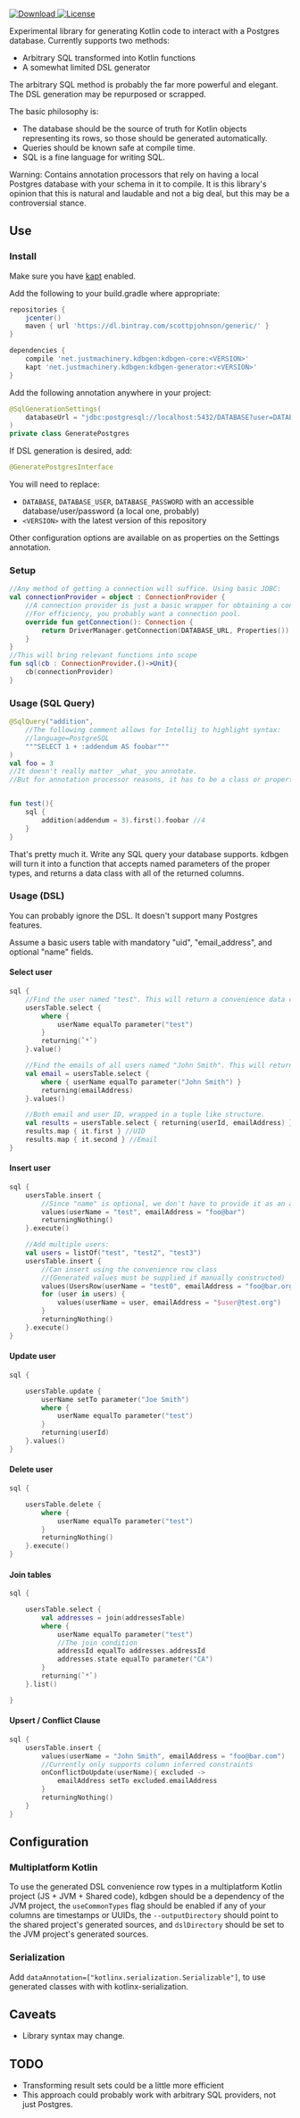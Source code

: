[ ![Download](https://api.bintray.com/packages/scottpjohnson/generic/kdbgen/images/download.svg) ](https://bintray.com/scottpjohnson/generic/kdbgen-core/_latestVersion)
[![License](https://img.shields.io/badge/License-Apache%202.0-blue.svg)](https://opensource.org/licenses/Apache-2.0)
 
 Experimental library for generating Kotlin code to interact with a Postgres database. 
 Currently supports two methods:
  - Arbitrary SQL transformed into Kotlin functions
  - A somewhat limited DSL generator
 
 The arbitrary SQL method is probably the far more powerful and elegant. The DSL generation may be repurposed or scrapped.
 
 The basic philosophy is:
 - The database should be the source of truth for Kotlin objects representing its rows, so those should be generated automatically.
 - Queries should be known safe at compile time.
 - SQL is a fine language for writing SQL.
 
 Warning: Contains annotation processors that rely on having a local Postgres 
 database with your schema in it to compile. It is this library's opinion that
 this is natural and laudable and not a big deal, but this may be a controversial stance.
  
## Use
### Install
Make sure you have [kapt](https://kotlinlang.org/docs/reference/kapt.html) enabled.

Add the following to your build.gradle where appropriate:
```groovy
repositories {
    jcenter()
    maven { url 'https://dl.bintray.com/scottpjohnson/generic/' }
}

dependencies {
    compile 'net.justmachinery.kdbgen:kdbgen-core:<VERSION>'
    kapt 'net.justmachinery.kdbgen:kdbgen-generator:<VERSION>'
}
```

Add the following annotation anywhere in your project:
```kotlin
@SqlGenerationSettings(
	databaseUrl = "jdbc:postgresql://localhost:5432/DATABASE?user=DATABASE_USER&password=DATABASE_PASSWORD"
)
private class GeneratePostgres
```

If DSL generation is desired, add:
```kotlin
@GeneratePostgresInterface
```
You will need to replace:
- `DATABASE`, `DATABASE_USER`, `DATABASE_PASSWORD` with an accessible database/user/password (a local one, probably)
- `<VERSION>` with the latest version of this repository

Other configuration options are available on as properties on the Settings annotation.

### Setup
```kotlin
//Any method of getting a connection will suffice. Using basic JDBC:
val connectionProvider = object : ConnectionProvider {
    //A connection provider is just a basic wrapper for obtaining a connection.
    //For efficiency, you probably want a connection pool.
    override fun getConnection(): Connection {
        return DriverManager.getConnection(DATABASE_URL, Properties()) as PgConnection
    }
}
//This will bring relevant functions into scope
fun sql(cb : ConnectionProvider.()->Unit){
    cb(connectionProvider)
}
```

### Usage (SQL Query)
```kotlin
@SqlQuery("addition",
    //The following comment allows for Intellij to highlight syntax:
    //language=PostgreSQL
	"""SELECT 1 + :addendum AS foobar"""
)
val foo = 3 
//It doesn't really matter _what_ you annotate.
//But for annotation processor reasons, it has to be a class or property.


fun test(){
    sql {
        addition(addendum = 3).first().foobar //4
    }
}

```
That's pretty much it. Write any SQL query your database supports.
kdbgen will turn it into a function that accepts named parameters of the proper types,
and returns a data class with all of the returned columns.

### Usage (DSL)

You can probably ignore the DSL. It doesn't support many Postgres features.

 Assume a basic users table with mandatory "uid", "email_address", and optional "name" fields.
 

#### Select user
```kotlin
sql {
    //Find the user named "test". This will return a convenience data class containing all columns.
    usersTable.select {
        where {
            userName equalTo parameter("test")
        }
        returning(`*`)
    }.value()

    //Find the emails of all users named "John Smith". This will return just the email column.
    val email = usersTable.select {
        where { userName equalTo parameter("John Smith") }
        returning(emailAddress)
    }.values()

    //Both email and user ID, wrapped in a tuple like structure.
    val results = usersTable.select { returning(userId, emailAddress) }.list()
    results.map { it.first } //UID
    results.map { it.second } //Email
}
```

#### Insert user
```kotlin
sql {
    usersTable.insert {
        //Since "name" is optional, we don't have to provide it as an argument to this insert helper method.
        values(userName = "test", emailAddress = "foo@bar")
        returningNothing()
    }.execute()

    //Add multiple users:
    val users = listOf("test", "test2", "test3")
    usersTable.insert {
        //Can insert using the convenience row class
        //(Generated values must be supplied if manually constructed)
        values(UsersRow(userName = "test0", emailAddress = "foo@bar.org", userId = 2, addressId = null))
        for (user in users) {
            values(userName = user, emailAddress = "$user@test.org")
        }
        returningNothing()
    }.execute()
}
```

#### Update user
```kotlin
sql {

    usersTable.update {
        userName setTo parameter("Joe Smith")
        where {
            userName equalTo parameter("test")
        }
        returning(userId)
    }.values()
}
```

#### Delete user
```kotlin
sql {

    usersTable.delete {
        where {
            userName equalTo parameter("test")
        }
        returningNothing()
    }.execute()
}
```

#### Join tables
```kotlin
sql {

    usersTable.select {
        val addresses = join(addressesTable)
        where {
            userName equalTo parameter("test")
            //The join condition
            addressId equalTo addresses.addressId
            addresses.state equalTo parameter("CA")
        }
        returning(`*`)
    }.list()

}
```

#### Upsert / Conflict Clause
```kotlin
sql {
    usersTable.insert {
        values(userName = "John Smith", emailAddress = "foo@bar.com")
        //Currently only supports column inferred constraints
        onConflictDoUpdate(userName){ excluded ->
            emailAddress setTo excluded.emailAddress
        }
        returningNothing()
    }
}

```

## Configuration
### Multiplatform Kotlin
To use the generated DSL convenience row types in a multiplatform Kotlin project (JS + JVM + Shared code), kdbgen should be a dependency of the JVM project, 
the `useCommonTypes` flag should be enabled if any of your columns are timestamps or UUIDs, the `--outputDirectory` should point to the shared project's generated sources,
and `dslDirectory` should be set to the JVM project's generated sources. 

### Serialization
Add `dataAnnotation=["kotlinx.serialization.Serializable"]`, to use generated classes with 
with kotlinx-serialization.


## Caveats
- Library syntax may change.

## TODO
- Transforming result sets could be a little more efficient
- This approach could probably work with arbitrary SQL providers, not just Postgres. 